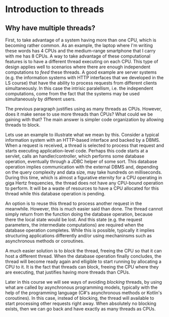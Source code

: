 # Introduction to threads

## Why have multiple threads?

First, to take advantage of a system having more than one CPU, which is becoming rather common.
As an example, the laptop where I'm writing these words has 4 CPUs and the medium-range smartphone that I carry with me has 8 CPUs.
A way to take advantage of these computational features is to have a different thread executing on each CPU.
This type of design applies well to scenarios where there are enough independent computations to _feed_ these threads.
A good example are server systems (e.g. the information systems with HTTP interfaces that we developed in the LS course) that have the ability to process requests from different clients simultaneously.
In this case the intrisic paralellism, i.e. the independent computations, come from the fact that the systems may be used simultaneously by different users.

The previous paragraph justifies using as many threads as CPUs.
However, does it make sense to use more threads than CPUs?
What could we be gaining with that?
The main answer is simpler code organization by allowing threads to block.

Lets use an example to illustrate what we mean by this.
Consider a typical information system with an HTTP-based interface and backed by a DBMS.
When a request is received, a thread is selected to process that request and starts executing application-level code.
Perhaps this code starts at a servlet, calls an handler/controller, which performs some database operation, eventually through a JDBC helper of some sort.
This database operation implies communication with the external DBMS and, depending on the query complexity and data size, may take hundreds on milliseconds.
During this time, which is almost a figurative eternity for a CPU operating in giga Hertz frequencies, the thread does not have any CPU-bound operation to perform.
It will be a waste of resources to have a CPU allocated for this thread while this database operation is pending.

An option is to reuse this thread to process another request in the meanwhile.
However, this is much easier said than done.
The thread cannot simply return from the function doing the database operation, because there the local state would be lost.
And this state (e.g. the request parameters, the intermediate computations) are required when the database operation completes.
While this is possible, typically it implies structuring applications differently and/or using mechaninsms such as asynchronous methods or coroutines.

A much easier solution is to _block_ the thread, freeing the CPU so that it can host a different thread.
When the database operation finally concludes, the thread will become ready again and elligible to start running by allocating a CPU to it.
It is the fact that threads can block, freeing the CPU where they are executing, that justifies having more threads than CPUs.

Later in this course we will see ways of avoiding _blocking_ threads, by using what are called by asynchronous programming models, typically with the help of the programming language (C#'s asynchronous methods or Kotlin's coroutines).
In this case, instead of blocking, the thread will available to start processing other requests right away.
When absolutely no blocking exists, then we can go back and have exactly as many threads as CPUs.

